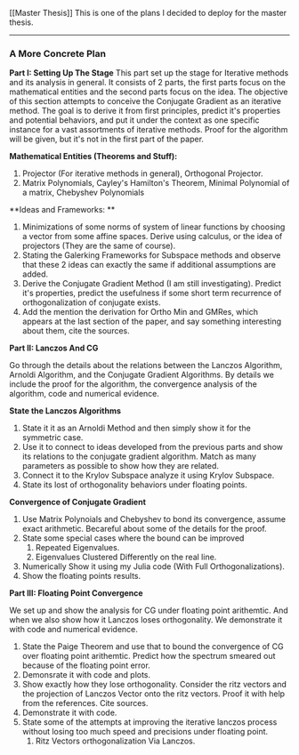 [[Master Thesis]]
This is one of the plans I decided to deploy for the master thesis. 

---
### **A More Concrete Plan**

**Part I: Setting Up The Stage**
This part set up the stage for Iterative methods and its analysis in general. It consists of 2 parts, the first parts focus on the mathematical entities and the second parts focus on the idea. The objective of this section attempts to conceive the Conjugate Gradient as an iterative method. The goal is to derive it from first principles, predict it's properties and potential behaviors, and put it under the context as one specific instance for a vast assortments of iterative methods. Proof for the algorithm will be given, but it's not in the first part of the paper. 

**Mathematical Entities (Theorems and Stuff):**
1. Projector (For iterative methods in general), Orthogonal Projector.
2. Matrix Polynomials, Cayley's Hamilton's Theorem, Minimal Polynomial of a matrix, Chebyshev Polynomials

**Ideas and Frameworks: **
1. Minimizations of some norms of system of linear functions by choosing a vector from some affine spaces. Derive using calculus, or the idea of projectors (They are the same of course). 
2. Stating the Galerking Frameworks for Subspace methods and observe that these 2 ideas can exactly the same if additional assumptions are added. 
3. Derive the Conjugate Gradient Method (I am still investigating). Predict it's properties, predict the usefulness if some short term recurrence of orthogonalization  of conjugate exists. 
4. Add the mention the derivation for Ortho Min and GMRes, which appears at the last section of the paper, and say something interesting about them, cite the sources. 

**Part II: Lanczos And CG**

Go through the details about the relations between the Lanczos Algorithm, Arnoldi Algorithm, and the Conjugate Gradient Algorithms. By details we include the proof for the algorithm, the convergence analysis of the algorithm, code and numerical evidence. 

**State the Lanczos Algorithms**
1. State it it as an Arnoldi Method and then simply show it for the symmetric case. 
2. Use it to connect to ideas developed from the previous parts and show its relations to the conjugate gradient algorithm. Match as many parameters as possible to show how they are related. 
3. Connect it to the Krylov Subspace analyze it using Krylov Subspace. 
4. State its lost of orthogonality behaviors under floating points. 

**Convergence of Conjugate Gradient**
1. Use Matrix Polynoials and Chebyshev to bond its convergence, assume exact arithmetic. Becareful about some of the details for the proof. 
2. State some special cases where the bound can be improved
	1. Repeated Eigenvalues. 
	2. Eigenvalues Clustered Differently on the real line. 
3. Numerically Show it using my Julia code (With Full Orthogonalizations). 
4. Show the floating points results. 

**Part III: Floating Point Convergence**

We set up and show the analysis for CG under floating point arithemtic. And when we also show how it Lanczos loses orthogonality. We demonstrate it with code and numerical evidence. 

1. State the Paige Theorem and use that to bound the convergence of CG over floating point arithemtic. Predict how the spectrum smeared out because of the floating point error. 
2. Demonsrate it with code and plots. 
3. Show exactly how they lose orthogonality. Consider the ritz vectors and the projection of Lanczos Vector onto the ritz vectors. Proof it with help from the references. Cite sources. 
4. Demonstrate it with code. 
5. State some of the attempts at improving the iterative lanczos process without losing too much speed and precisions under floating point. 
	1. Ritz Vectors orthogonalization Via Lanczos. 
